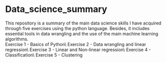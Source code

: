 # Data_science_summary
This repository is a summary of the main data science skills I have acquired through five exercises using the python language. Besides, it includes essential tools in data wrangling and the use of the main machine learning algorithms. <br>
Exercise 1 - Basics of Python\\
Exercise 2 - Data wrangling and linear regression\\
Exercise 3 - Linear and Non-linear regression\\
Exercise 4 - Classification\\
Exercise 5 - Clustering
